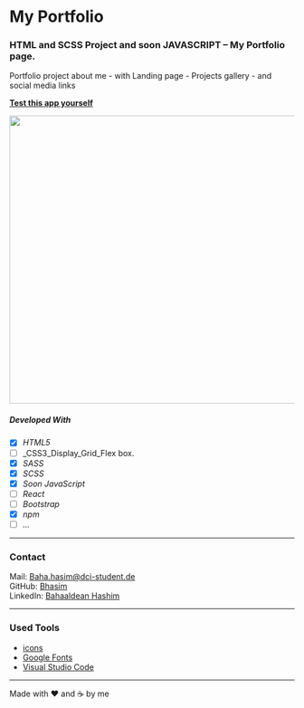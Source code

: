 # My Portfolio


### HTML and SCSS Project and soon JAVASCRIPT – My Portfolio page.

Portfolio project about me - with Landing page - Projects gallery - and social media links




**[Test this app yourself](https://bhasim.github.io/protfolio-Baha/)**


<img src="./src/images/bhasim-github.gif"  width="999" height="509"/>


##### Developed With

- [x] _HTML5_
- [ ] _CSS3_Display_Grid_Flex box.
- [x] _SASS_
- [x] _SCSS_
- [x] _Soon JavaScript_
- [ ] _React_
- [ ] _Bootstrap_
- [x] _npm_
- [ ] _..._

---

### Contact

Mail: <Baha.hasim@dci-student.de><br>
GitHub: [Bhasim](https://github.com/)<br>
LinkedIn: [Bahaaldean Hashim](https://www.linkedin.com/in/bahaaldean-hashim-598463103)


---

### Used Tools

- [icons](https://fonts.google.com/icons?selected=Material+Icons)
- [Google Fonts](https://fonts.google.com/)
- [Visual Studio Code](https://code.visualstudio.com/)

---

Made with ❤️ and ☕ by me
